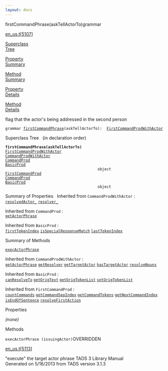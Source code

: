 ```yaml
---
layout: docs
---
```

<span class="title">firstCommandPhrase(askTellActorTo)</span><span class="type">grammar</span>

[en_us.t](../file/en_us.t.html)\[[5107](../source/en_us.t.html#5107)\]

[Superclass  
Tree](#_SuperClassTree_)

[Property  
Summary](#_PropSummary_)

[Method  
Summary](#_MethodSummary_)

[Property  
Details](#_Properties_)

[Method  
Details](#_Methods_)



flag that the actor's being addressed in the second person

`grammar `<span class="gramalt">[`firstCommandPhrase`](../object/firstCommandPhrase.html)`(askTellActorTo)`</span>` :   `[`FirstCommandProdWithActor`](../object/FirstCommandProdWithActor.html)



<span id="_SuperClassTree_"></span>



<span class="hdln">Superclass Tree</span>   (in declaration order)



**`firstCommandPhrase(askTellActorTo)`**  
[`FirstCommandProdWithActor`](../object/FirstCommandProdWithActor.html)  
[`CommandProdWithActor`](../object/CommandProdWithActor.html)  
[`CommandProd`](../object/CommandProd.html)  
[`BasicProd`](../object/BasicProd.html)  
`                                         object`  
[`FirstCommandProd`](../object/FirstCommandProd.html)  
[`CommandProd`](../object/CommandProd.html)  
[`BasicProd`](../object/BasicProd.html)  
`                                         object`  
<span id="_PropSummary_"></span>



<span class="hdln">Summary of Properties</span>  
Inherited from `CommandProdWithActor` :  
[`resolvedActor_`](../object/CommandProdWithActor.html#resolvedActor_) [`resolver_`](../object/CommandProdWithActor.html#resolver_)

Inherited from `CommandProd` :  
[`getActorPhrase`](../object/CommandProd.html#getActorPhrase)

Inherited from `BasicProd` :  
[`firstTokenIndex`](../object/BasicProd.html#firstTokenIndex) [`isSpecialResponseMatch`](../object/BasicProd.html#isSpecialResponseMatch) [`lastTokenIndex`](../object/BasicProd.html#lastTokenIndex)
<span id="_MethodSummary_"></span>



<span class="hdln">Summary of Methods</span>  



[`execActorPhrase`](#execActorPhrase)



Inherited from `CommandProdWithActor` :  
[`getActorPhrase`](../object/CommandProdWithActor.html#getActorPhrase) [`getResolver`](../object/CommandProdWithActor.html#getResolver) [`getTargetActor`](../object/CommandProdWithActor.html#getTargetActor) [`hasTargetActor`](../object/CommandProdWithActor.html#hasTargetActor) [`resolveNouns`](../object/CommandProdWithActor.html#resolveNouns)



Inherited from `BasicProd` :  
[`canResolveTo`](../object/BasicProd.html#canResolveTo) [`getOrigText`](../object/BasicProd.html#getOrigText) [`getOrigTokenList`](../object/BasicProd.html#getOrigTokenList) [`setOrigTokenList`](../object/BasicProd.html#setOrigTokenList)

Inherited from `FirstCommandProd` :  
[`countCommands`](../object/FirstCommandProd.html#countCommands) [`getCommandSepIndex`](../object/FirstCommandProd.html#getCommandSepIndex) [`getCommandTokens`](../object/FirstCommandProd.html#getCommandTokens) [`getNextCommandIndex`](../object/FirstCommandProd.html#getNextCommandIndex) [`isEndOfSentence`](../object/FirstCommandProd.html#isEndOfSentence) [`resolveFirstAction`](../object/FirstCommandProd.html#resolveFirstAction)
<span id="_Properties_"></span>



<span class="hdln">Properties</span>  



*(none)* <span id="_Methods_"></span>



<span class="hdln">Methods</span>  



<span id="execActorPhrase"></span>

`execActorPhrase (issuingActor)`<span class="rem">OVERRIDDEN</span>

[en_us.t](../file/en_us.t.html)\[[5113](../source/en_us.t.html#5113)\]



"execute" the target actor phrase
TADS 3 Library Manual  
Generated on 5/16/2013 from TADS version 3.1.3


